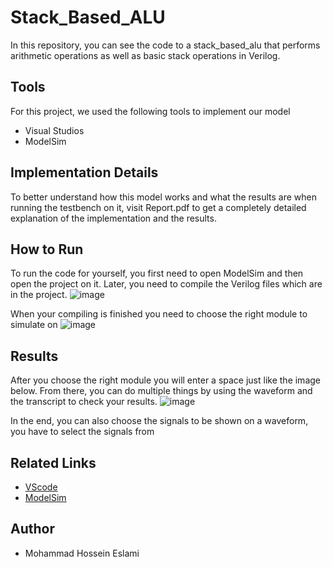 # Stack_Based_ALU
In this repository, you can see the code to a stack_based_alu that performs arithmetic operations as well as basic stack operations in Verilog.



## Tools
For this project, we used the following tools to implement our model
- Visual Studios
- ModelSim

## Implementation Details
To better understand how this model works and what the results are when running the testbench on it, visit Report.pdf to get a completely detailed explanation of the implementation and the results.

## How to Run
To run the code for yourself, you first need to open ModelSim and then open the project on it. 
Later, you need to compile the Verilog files which are in the project. 
![image](https://github.com/Mohammad-Hossein-Eslami/Stack_Based_ALU/assets/119133038/0d401b64-439b-4c31-a702-92fd568c61a2)

When your compiling is finished you need to choose the right module to simulate on
![image](https://github.com/Mohammad-Hossein-Eslami/Stack_Based_ALU/assets/119133038/9a50ff16-352c-4e03-94a8-adcd8ca7f13b)

## Results
After you choose the right module you will enter a space just like the image below. From there, you can do multiple things by using the waveform and the transcript to check your results.
![image](https://github.com/Mohammad-Hossein-Eslami/Stack_Based_ALU/assets/119133038/3fb837cc-dbe7-47ee-ba85-7ba6ad794cf8)

In the end, you can also choose the signals to be shown on a waveform, you have to select the signals from 

## Related Links
- [VScode](https://code.visualstudio.com/download)
- [ModelSim](https://www.intel.com/content/www/us/en/software-kit/750368/modelsim-intel-fpgas-standard-edition-software-version-18-1.html)

## Author
- Mohammad Hossein Eslami



